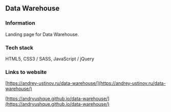 ## Data Warehouse

### Information

Landing page for Data Warehouse.

### Tech stack

HTML5, CSS3 / SASS, JavaScript / jQuery

### Links to website

[https://andrey-ustinov.ru/data-warehouse/](https://andrey-ustinov.ru/data-warehouse/)

[https://andryushque.github.io/data-warehouse/](https://andryushque.github.io/data-warehouse/)
